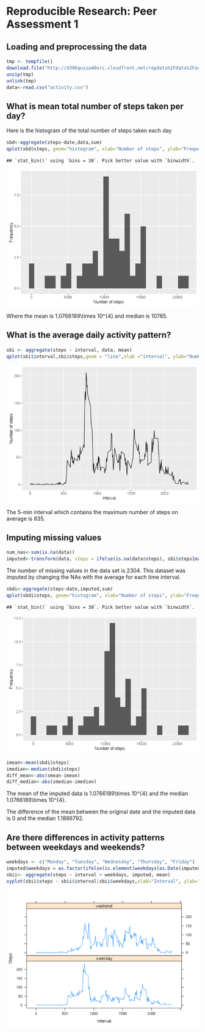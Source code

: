 # Reproducible Research: Peer Assessment 1

## Loading and preprocessing the data

```r
tmp <- tempfile()
download.file("http://d396qusza40orc.cloudfront.net/repdata%2Fdata%2Factivity.zip",tmp)
unzip(tmp)
unlink(tmp)
data<-read.csv("activity.csv")
```

## What is mean total number of steps taken per day?
Here is the histogram of the total number  of steps taken each day

```r
sbd<-aggregate(steps~date,data,sum)
qplot(sbd$steps, geom="histogram", xlab="Number of steps", ylab="Frequency")
```

```
## `stat_bin()` using `bins = 30`. Pick better value with `binwidth`.
```

![](PA1_template_files/figure-html/unnamed-chunk-2-1.png)<!-- -->

Where the mean is 1.0766189\times 10^{4} and median is 10765.

## What is the average daily activity pattern?

```r
sbi <- aggregate(steps ~ interval, data, mean)
qplot(sbi$interval,sbi$steps,geom = "line",xlab ="interval", ylab="Number of steps")
```

![](PA1_template_files/figure-html/unnamed-chunk-3-1.png)<!-- -->

The 5-min interval which contains the maximum number of steps on average is 835.

## Imputing missing values

```r
num_nas<-sum(is.na(data))
imputed<-transform(data, steps = ifelse(is.na(data$steps), sbi$steps[match(data$interval, sbi$interval)], data$steps))
```
The number of  missing values in the data set is 2304. This dataset was imputed by changing the NAs with the average for each time interval.


```r
sbdi<-aggregate(steps~date,imputed,sum)
qplot(sbdi$steps, geom="histogram", xlab="Number of steps", ylab="Frequency")
```

```
## `stat_bin()` using `bins = 30`. Pick better value with `binwidth`.
```

![](PA1_template_files/figure-html/unnamed-chunk-5-1.png)<!-- -->

```r
imean<-mean(sbdi$steps)
imedian<-median(sbdi$steps)
diff_mean<-abs(smean-imean)
diff_median<-abs(smedian-imedian)
```
The mean of the imputed data is 1.0766189\times 10^{4} and the median 1.0766189\times 10^{4}.

The difference of the mean between the original date and the imputed data is 0 and the median 1.1886792.


## Are there differences in activity patterns between weekdays and weekends?


```r
weekdays <- c("Monday", "Tuesday", "Wednesday", "Thursday", "Friday")
imputed$weekdays = as.factor(ifelse(is.element(weekdays(as.Date(imputed$date)),weekdays),"weekday", "weekend"))
sbii<- aggregate(steps ~ interval + weekdays, imputed, mean)
xyplot(sbii$steps ~ sbii$interval|sbii$weekdays,xlab="Interval", ylab="Steps",layout=c(1,2), type="l")
```

![](PA1_template_files/figure-html/unnamed-chunk-6-1.png)<!-- -->
